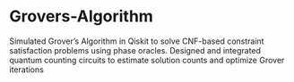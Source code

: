 # Grovers-Algorithm
Simulated Grover’s Algorithm in Qiskit to solve CNF-based constraint satisfaction problems using phase oracles. Designed and integrated quantum counting circuits to estimate solution counts and optimize Grover iterations
